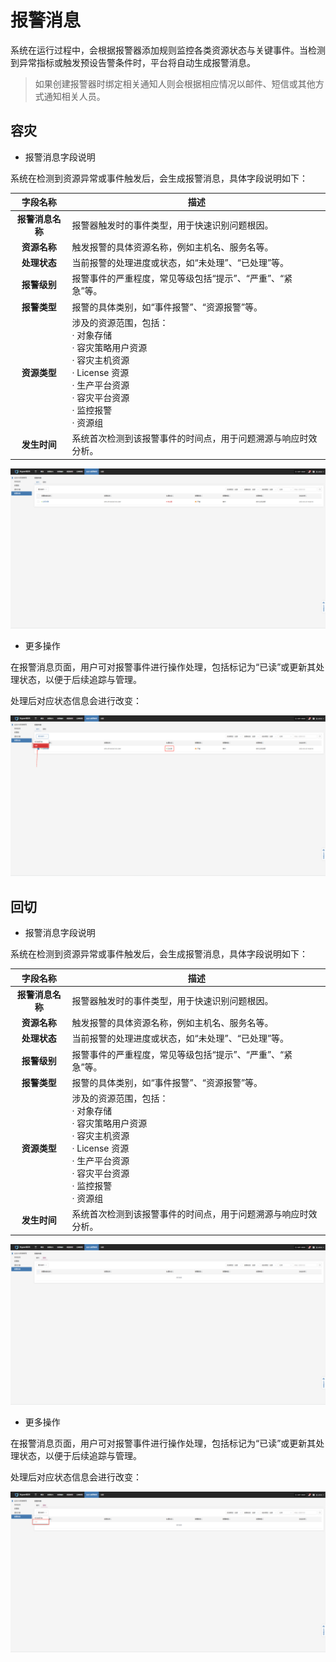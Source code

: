 # 报警消息

系统在运行过程中，会根据报警器添加规则监控各类资源状态与关键事件。当检测到异常指标或触发预设告警条件时，平台将自动生成报警消息。

> 如果创建报警器时绑定相关通知人则会根据相应情况以邮件、短信或其他方式通知相关人员。

## 容灾

* 报警消息字段说明

系统在检测到资源异常或事件触发后，会生成报警消息，具体字段说明如下：

| 字段名称       | 描述                                                                                                                                      |
|:----------------:|-------------------------------------------------------------------------------------------------------------------------------------------|
| **报警消息名称** | 报警器触发时的事件类型，用于快速识别问题根因。                                                                                          |
| **资源名称**     | 触发报警的具体资源名称，例如主机名、服务名等。                                                                                          |
| **处理状态**     | 当前报警的处理进度或状态，如“未处理”、“已处理”等。                                                                                      |
| **报警级别**     | 报警事件的严重程度，常见等级包括“提示”、“严重”、“紧急”等。                                                                             |
| **报警类型**     | 报警的具体类别，如“事件报警”、“资源报警”等。                                                                                            |
| **资源类型**     | 涉及的资源范围，包括：<br>· 对象存储<br>· 容灾策略用户资源<br>· 容灾主机资源<br>· License 资源<br>· 生产平台资源<br>· 容灾平台资源<br>· 监控报警<br>· 资源组 |
| **发生时间**     | 系统首次检测到该报警事件的时间点，用于问题溯源与响应时效分析。                                                                           |

![](./images/alerts-dr-1.png)

* 更多操作

在报警消息页面，用户可对报警事件进行操作处理，包括标记为“已读”或更新其处理状态，以便于后续追踪与管理。

处理后对应状态信息会进行改变：

![](./images/alerts-dr-2.png)

## 回切

* 报警消息字段说明

系统在检测到资源异常或事件触发后，会生成报警消息，具体字段说明如下：

| 字段名称       | 描述                                                                                                                                      |
|:----------------:|-------------------------------------------------------------------------------------------------------------------------------------------|
| **报警消息名称** | 报警器触发时的事件类型，用于快速识别问题根因。                                                                                          |
| **资源名称**     | 触发报警的具体资源名称，例如主机名、服务名等。                                                                                          |
| **处理状态**     | 当前报警的处理进度或状态，如“未处理”、“已处理”等。                                                                                      |
| **报警级别**     | 报警事件的严重程度，常见等级包括“提示”、“严重”、“紧急”等。                                                                             |
| **报警类型**     | 报警的具体类别，如“事件报警”、“资源报警”等。                                                                                            |
| **资源类型**     | 涉及的资源范围，包括：<br>· 对象存储<br>· 容灾策略用户资源<br>· 容灾主机资源<br>· License 资源<br>· 生产平台资源<br>· 容灾平台资源<br>· 监控报警<br>· 资源组 |
| **发生时间**     | 系统首次检测到该报警事件的时间点，用于问题溯源与响应时效分析。                                                                           |

![](./images/alerts-failback-1.png)

* 更多操作

在报警消息页面，用户可对报警事件进行操作处理，包括标记为“已读”或更新其处理状态，以便于后续追踪与管理。

处理后对应状态信息会进行改变：

![](./images/alerts-failback-2.png)

